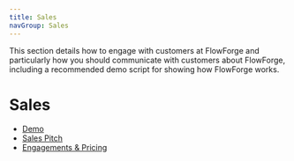 ```yaml
---
title: Sales
navGroup: Sales
---
```


This section details how to engage with customers at FlowForge and particularly how you should communicate with customers about FlowForge, including a recommended demo script for showing how FlowForge works.

# Sales

 - [Demo](./demo.md)
 - [Sales Pitch](./pitch.md)
 - [Engagements & Pricing](./pricing.md)